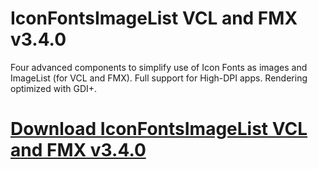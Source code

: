 # IconFontsImageList VCL and FMX v3.4.0

Four advanced components to simplify use of Icon Fonts as images and ImageList (for VCL and FMX). Full support for High-DPI apps. Rendering optimized with GDI+.

# [Download IconFontsImageList VCL and FMX v3.4.0](https://developer.team/delphi/35413-iconfontsimagelist-vcl-and-fmx-v340.html)
